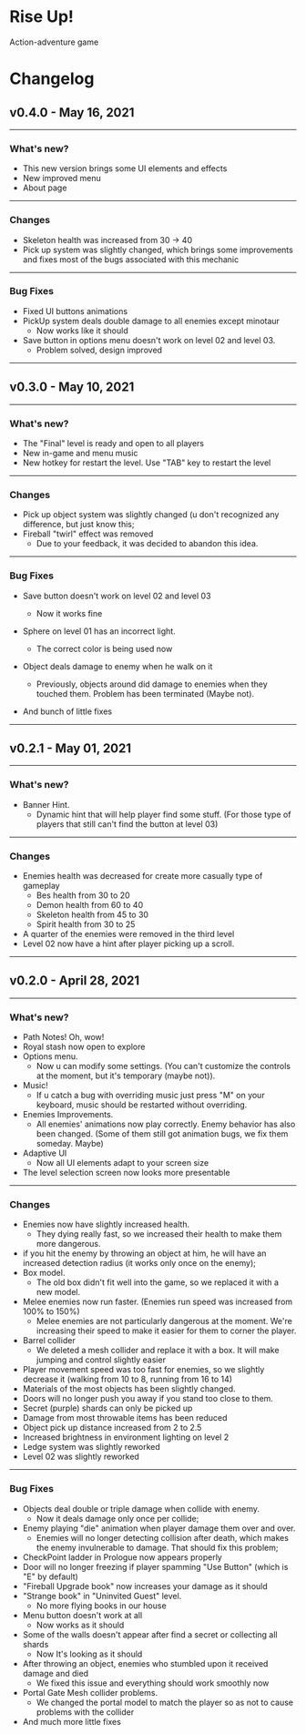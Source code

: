# Rise Up!
Action-adventure game

# Changelog

## v0.4.0 - May 16, 2021
___

### What's new?

- This new version brings some UI elements and effects
- New improved menu
- About page
___

### Changes

- Skeleton health was increased from 30 -> 40
- Pick up system was slightly changed, which brings some improvements and fixes most of the bugs associated with this mechanic 

___

### Bug Fixes

- Fixed UI buttons animations 
- PickUp system deals double damage to all enemies except minotaur
  - Now works like it should
- Save button in options menu doesn't work on level 02 and level 03.
  - Problem solved, design improved 

___

## v0.3.0 - May 10, 2021
___

### What's new?

- The "Final" level is ready and open to all players
- New in-game and menu music
- New hotkey for restart the level. Use "TAB" key to restart the level

___

### Changes

- Pick up object system was slightly changed (u don't recognized any difference, but just know this;
- Fireball "twirl" effect was removed
  - Due to your feedback, it was decided to abandon this idea. 

___

### Bug Fixes

- Save button doesn't work on level 02 and level 03
  - Now it works fine

- Sphere on level 01 has an incorrect light.
  - The correct color is being used now  

- Object deals damage to enemy when he walk on it
  - Previously, objects around did damage to enemies when they touched them. Problem has been terminated (Maybe not).  

- And bunch of little fixes

___

## v0.2.1 - May 01, 2021
___

### What's new?

- Banner Hint.
  - Dynamic hint that will help player find some stuff. (For those type of players that still can't find the button at level 03)
___

### Changes

- Enemies health was decreased for create more casually type of gameplay 
  - Bes health from 30 to 20
  - Demon health from 60 to 40
  - Skeleton health from 45 to 30
  - Spirit health from 30 to 25
- A quarter of the enemies were removed in the third level 
- Level 02 now have a hint after player picking up a scroll. 
___

## v0.2.0 - April 28, 2021
___

### What's new?

- Path Notes! Oh, wow!
- Royal stash now open to explore 
- Options menu.
  - Now u can modify some settings. (You can't customize the controls at the moment, but it's temporary (maybe not)). 
- Music!
  - If u catch a bug with overriding music just press "M" on your keyboard, music should be restarted without overriding.
- Enemies Improvements.
  - All enemies' animations now play correctly. Enemy behavior has also been changed. (Some of them still got animation bugs, we fix them someday. Maybe) 
- Adaptive UI
  - Now all UI elements adapt to your screen size 
- The level selection screen now looks more presentable
___

### Changes

- Enemies now have slightly increased health.
  - They dying really fast, so we increased their health to make them more dangerous.
- if you hit the enemy by throwing an object at him, he will have an increased detection radius (it works only once on the enemy);
- Box model.
  - The old box didn't fit well into the game, so we replaced it with a new model. 
- Melee enemies now run faster. (Enemies run speed was increased from 100% to 150%)
  - Melee enemies are not particularly dangerous at the moment. We're increasing their speed to make it easier for them to corner the player. 
- Barrel collider
  - We deleted a mesh collider and replace it with a box. It will make jumping and control slightly easier 
- Player movement speed was too fast for enemies, so we slightly decrease it (walking from 10 to 8, running from 16 to 14)
- Materials of the most objects has been slightly changed.
- Doors will no longer push you away if you stand too close to them.
- Secret (purple) shards can only be picked up 
- Damage from most throwable items has been reduced
- Object pick up distance increased from 2 to 2.5
- Increased brightness in environment lighting on level 2
- Ledge system was slightly reworked
- Level 02 was slightly reworked
___

### Bug Fixes

- Objects deal double or triple damage when collide with enemy.
  - Now it deals damage only once per collide;
- Enemy playing "die" animation when player damage them over and over.
  - Enemies will no longer detecting collision after death, which makes the enemy invulnerable to damage. That should fix this problem;
- CheckPoint ladder in Prologue now appears properly
- Door will no longer freezing if player spamming "Use Button" (which is "E" by default)
- "Fireball Upgrade book" now increases your damage as it should  
- "Strange book" in "Uninvited Guest" level. 
  - No more flying books in our house
- Menu button doesn't work at all
  - Now works as it should
- Some of the walls doesn't appear after find a secret or collecting all shards
  - Now It's looking as it should
- After throwing an object, enemies who stumbled upon it received damage and died
  - We fixed this issue and everything should work smoothly now 
- Portal Gate Mesh collider problems.
  - We changed the portal model to match the player so as not to cause problems with the collider 
- And much more little fixes

